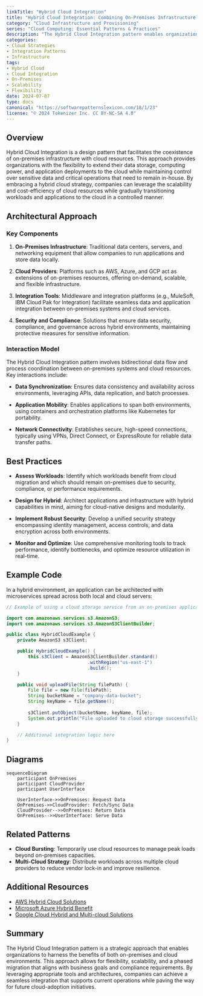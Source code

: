```yaml
---
linkTitle: "Hybrid Cloud Integration"
title: "Hybrid Cloud Integration: Combining On-Premises Infrastructure with Cloud Resources for Flexibility and Migration"
category: "Cloud Infrastructure and Provisioning"
series: "Cloud Computing: Essential Patterns & Practices"
description: "The Hybrid Cloud Integration pattern enables organizations to leverage both on-premises infrastructure and cloud resources to achieve flexibility, scalability, and a phased approach to cloud migration."
categories:
- Cloud Strategies
- Integration Patterns
- Infrastructure
tags:
- Hybrid Cloud
- Cloud Integration
- On-Premises
- Scalability
- Flexibility
date: 2024-07-07
type: docs
canonical: "https://softwarepatternslexicon.com/18/1/23"
license: "© 2024 Tokenizer Inc. CC BY-NC-SA 4.0"
---
```


## Overview

Hybrid Cloud Integration is a design pattern that facilitates the coexistence of on-premises infrastructure with cloud resources. This approach provides organizations with the flexibility to extend their data storage, computing power, and application deployments to the cloud while maintaining control over sensitive data and critical operations that need to remain in-house. By embracing a hybrid cloud strategy, companies can leverage the scalability and cost-efficiency of cloud resources while gradually transitioning workloads and applications to the cloud in a controlled manner.

## Architectural Approach

### Key Components

1. **On-Premises Infrastructure**: Traditional data centers, servers, and networking equipment that allow companies to run applications and store data locally.

2. **Cloud Providers**: Platforms such as AWS, Azure, and GCP act as extensions of on-premises resources, offering on-demand, scalable, and flexible infrastructure.

3. **Integration Tools**: Middleware and integration platforms (e.g., MuleSoft, IBM Cloud Pak for Integration) facilitate seamless data and application integration between on-premises systems and cloud services.

4. **Security and Compliance**: Solutions that ensure data security, compliance, and governance across hybrid environments, maintaining protective measures for sensitive information.

### Interaction Model

The Hybrid Cloud Integration pattern involves bidirectional data flow and process coordination between on-premises systems and cloud resources. Key interactions include:

- **Data Synchronization**: Ensures data consistency and availability across environments, leveraging APIs, data replication, and batch processes.
  
- **Application Mobility**: Enables applications to span both environments, using containers and orchestration platforms like Kubernetes for portability.

- **Network Connectivity**: Establishes secure, high-speed connections, typically using VPNs, Direct Connect, or ExpressRoute for reliable data transfer paths.

## Best Practices

- **Assess Workloads**: Identify which workloads benefit from cloud migration and which should remain on-premises due to security, compliance, or performance requirements.

- **Design for Hybrid**: Architect applications and infrastructure with hybrid capabilities in mind, aiming for cloud-native designs and modularity.

- **Implement Robust Security**: Develop a unified security strategy encompassing identity management, access controls, and data encryption across both environments.

- **Monitor and Optimize**: Use comprehensive monitoring tools to track performance, identify bottlenecks, and optimize resource utilization in real-time.

## Example Code

In a hybrid environment, an application can be architected with microservices spread across both local and cloud servers:

```java
// Example of using a cloud storage service from an on-premises application

import com.amazonaws.services.s3.AmazonS3;
import com.amazonaws.services.s3.AmazonS3ClientBuilder;

public class HybridCloudExample {
    private AmazonS3 s3Client;

    public HybridCloudExample() {
        this.s3Client = AmazonS3ClientBuilder.standard()
                              .withRegion("us-east-1")
                              .build();
    }

    public void uploadFile(String filePath) {
        File file = new File(filePath);
        String bucketName = "company-data-bucket";
        String keyName = file.getName();
        
        s3Client.putObject(bucketName, keyName, file);
        System.out.println("File uploaded to cloud storage successfully.");
    }

    // Additional integration logic here
}
```

## Diagrams

```mermaid
sequenceDiagram
    participant OnPremises
    participant CloudProvider
    participant UserInterface

    UserInterface->>OnPremises: Request Data
    OnPremises->>CloudProvider: Fetch/Sync Data
    CloudProvider-->>OnPremises: Return Data
    OnPremises-->>UserInterface: Serve Data
```

## Related Patterns

- **Cloud Bursting**: Temporarily use cloud resources to manage peak loads beyond on-premises capacities.
- **Multi-Cloud Strategy**: Distribute workloads across multiple cloud providers to reduce vendor lock-in and improve resilience.

## Additional Resources

- [AWS Hybrid Cloud Solutions](https://aws.amazon.com/hybrid/)
- [Microsoft Azure Hybrid Benefit](https://azure.microsoft.com/en-us/pricing/hybrid-benefit/)
- [Google Cloud Hybrid and Multi-cloud Solutions](https://cloud.google.com/hybrid-cloud)

## Summary

The Hybrid Cloud Integration pattern is a strategic approach that enables organizations to harness the benefits of both on-premises and cloud environments. This approach allows for flexibility, scalability, and a phased migration that aligns with business goals and compliance requirements. By leveraging appropriate tools and architectures, companies can achieve a seamless integration that supports current operations while paving the way for future cloud-adoption initiatives.
